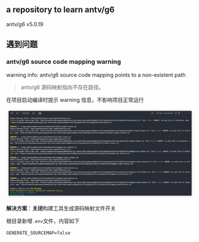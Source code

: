 ## a repository to learn antv/g6 

antv/g6 v5.0.19

## 遇到问题

### antv/g6 source code mapping warning

warning info: antv/g6 source code mapping points to a non-existent path

> antv/g6 源码映射指向不存在路径。

在项目启动编译时提示 warning 信息，不影响项目正常运行

![source-mapping-error.png](./src/assets/source-mapping-error.png)

**解决方案**：**关闭**构建工具生成源码映射文件开关  

根目录新增`.env`文件，内容如下
```
GENERATE_SOURCEMAP=false
```
